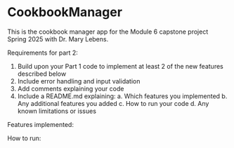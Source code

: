 # CookbookManager

This is the cookbook manager app for the Module 6 capstone project Spring 2025 with Dr. Mary Lebens.

Requirements for part 2: 
1. Build upon your Part 1 code to implement at least 2 of the new features described below
2. Include error handling and input validation
3. Add comments explaining your code
4. Include a README.md explaining:
    a. Which features you implemented
    b. Any additional features you added
    c. How to run your code
    d. Any known limitations or issues


Features implemented:


How to run:


